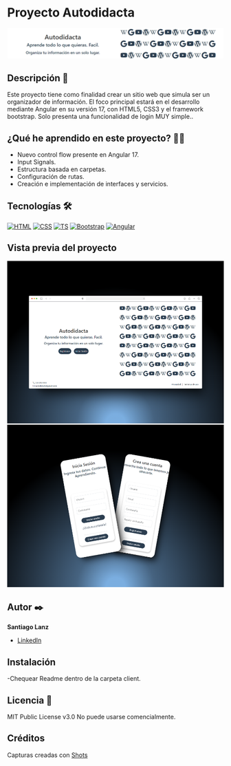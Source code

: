 # Proyecto Autodidacta
![Imagen del proyecto](https://github.com/SagoDev/Proyecto-ANGULAR-Autodidacta/blob/main/screenshots/Readme%20header.png?raw=true)

## Descripción 📑

Este proyecto tiene como finalidad crear un sitio web que simula ser un organizador de información. El foco principal estará en el desarrollo mediante Angular en su versión 17, con HTML5, CSS3 y el  framework bootstrap. Solo presenta una funcionalidad de login MUY simple..

## ¿Qué he aprendido en este proyecto? 🙇🏻 

* Nuevo control flow presente en Angular 17.
* Input Signals.
* Estructura basada en carpetas.
* Configuración de rutas.
* Creación e implementación de interfaces y servicios.

## Tecnologías 🛠
<!-- Iconos sacados de: https://github.com/hendrasob/badges/blob/master/README.md y https://github.com/alexandresanlim/Badges4-README.md-Profile -->
[![HTML](https://img.shields.io/badge/HTML5-E34F26?style=for-the-badge&logo=html5&logoColor=white)](https://es.wikipedia.org/wiki/HTML5)
[![CSS](https://img.shields.io/badge/CSS3-1572B6?style=for-the-badge&logo=css3&logoColor=white)](https://es.wikipedia.org/wiki/CSS)
[![TS](https://img.shields.io/badge/TypeScript-359EF1?style=for-the-badge)](https://es.wikipedia.org/wiki/TypeScript)
[![Bootstrap](https://img.shields.io/badge/Bootstrap-00599C?style=for-the-badge)](https://es.wikipedia.org/wiki/Bootstrap_(framework))
[![Angular](https://img.shields.io/badge/Angular-CB3234?style=for-the-badge)](https://es.wikipedia.org/wiki/Angular_(framework))

## Vista previa del proyecto

![Captura del proyecto](https://github.com/SagoDev/Proyecto-ANGULAR-Autodidacta/blob/main/screenshots/welcome%20page.png?raw=true)
![Captura del proyecto](https://github.com/SagoDev/Proyecto-ANGULAR-Autodidacta/blob/main/screenshots/login%20&%20register%20phone.png?raw=true)

## Autor ✒️
**Santiago Lanz**

* [LinkedIn](https://www.linkedin.com/in/santiago-lanz-web-developer/)

## Instalación 
-Chequear Readme dentro de la carpeta client.
  
## Licencia 📄
MIT Public License v3.0
No puede usarse comencialmente.

## Créditos
Capturas creadas con <a href="https://shots.so">Shots</a> 
